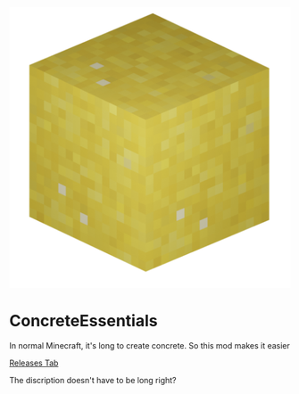 ![alt text][logo]

[logo]: https://github.com/Idontpaytowin/concrete-essentials/blob/master/src/main/resources/pack.png "Concrete Essentials"
# ConcreteEssentials

In normal Minecraft, it's long to create concrete. So this mod makes it easier

[Releases Tab](https://github.com/Idontpaytowin/concrete-essentials/releases)

The discription doesn't have to be long right?
